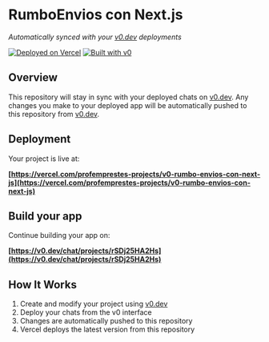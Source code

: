 # RumboEnvios con Next.js

*Automatically synced with your [v0.dev](https://v0.dev) deployments*

[![Deployed on Vercel](https://img.shields.io/badge/Deployed%20on-Vercel-black?style=for-the-badge&logo=vercel)](https://vercel.com/profemprestes-projects/v0-rumbo-envios-con-next-js)
[![Built with v0](https://img.shields.io/badge/Built%20with-v0.dev-black?style=for-the-badge)](https://v0.dev/chat/projects/rSDj25HA2Hs)

## Overview

This repository will stay in sync with your deployed chats on [v0.dev](https://v0.dev).
Any changes you make to your deployed app will be automatically pushed to this repository from [v0.dev](https://v0.dev).

## Deployment

Your project is live at:

**[https://vercel.com/profemprestes-projects/v0-rumbo-envios-con-next-js](https://vercel.com/profemprestes-projects/v0-rumbo-envios-con-next-js)**

## Build your app

Continue building your app on:

**[https://v0.dev/chat/projects/rSDj25HA2Hs](https://v0.dev/chat/projects/rSDj25HA2Hs)**

## How It Works

1. Create and modify your project using [v0.dev](https://v0.dev)
2. Deploy your chats from the v0 interface
3. Changes are automatically pushed to this repository
4. Vercel deploys the latest version from this repository
